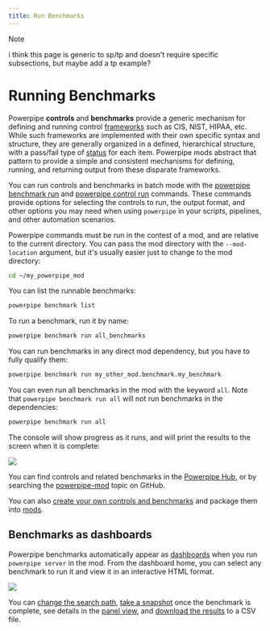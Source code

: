```yaml
---
title: Run Benchmarks
---
```

>[!NOTE]
> i think this page is generic to sp/tp and doesn't require specific subsections, but maybe add a tp example?

# Running Benchmarks

Powerpipe **controls** and **benchmarks** provide a generic mechanism for defining and running control [frameworks](/docs/powerpipe-hcl/control) such as CIS, NIST, HIPAA, etc. While such frameworks are implemented with their own specific syntax and structure, they are generally organized in a defined, hierarchical structure, with a pass/fail type of [status](/docs/powerpipe-hcl/control#control-statuses) for each item. Powerpipe mods abstract that pattern to provide a simple and consistent mechanisms for defining, running, and returning output from these disparate frameworks.


You can run controls and benchmarks in batch mode with the [powerpipe benchmark run](/docs/reference/cli/benchmark#powerpipe-benchmark-run) and [powerpipe control run](/docs/reference/cli/control#powerpipe-control-run) commands.  These commands provide options for selecting the controls to run, the output format, and other options you may need when using `powerpipe` in your scripts, pipelines, and other automation scenarios.

Powerpipe commands must be run in the contest of a mod, and are relative to the current directory.  You can pass the mod directory with the `--mod-location` argument, but it's usually easier just to change to the mod directory:

```bash
cd ~/my_powerpipe_mod
```

You can list the runnable benchmarks:
```bash
powerpipe benchmark list
```

To run a benchmark, run it by name:
```bash
powerpipe benchmark run all_benchmarks
```

You can run benchmarks in any direct mod dependency, but you have to fully qualify them:
```bash
powerpipe benchmark run my_other_mod.benchmark.my_benchmark
```

You can even run all benchmarks in the mod with the keyword `all`.  Note that `powerpipe benchmark run all` will not run benchmarks in the dependencies:
```bash
powerpipe benchmark run all
```

The console will show progress as it runs, and will print the results to the screen when it is complete:

![](/learn/benchmark_run.webp)


You can find controls and related benchmarks in the [Powerpipe Hub](https://hub.powerpipe.io), or by searching the [powerpipe-mod](https://github.com/topics/tailpipe-mod) topic on GitHub.

You can also [create your own controls and benchmarks](/docs/build/writing-controls) and package them into [mods](/docs/powerpipe-hcl/mod).

## Benchmarks as dashboards

Powerpipe benchmarks automatically appear as [dashboards](/docs/run/dashboard) when you run `powerpipe server` in the mod.  From the dashboard home, you can select any benchmark to run it and view it in an interactive HTML format. 

![](/learn/benchmark_dashboard.png)

You can [change the search path](/docs/run/dashboard/search-path), [take a snapshot](/docs/run/snapshots/interactive-snapshots) once the benchmark is complete, see details in the [panel view](/docs/run/dashboard#panel-view), and [download the results](/docs/run/dashboard/download) to a CSV file.
<br />
